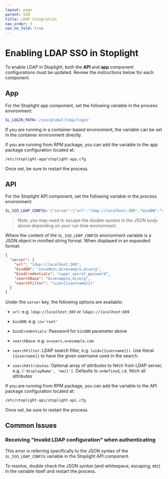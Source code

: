 ```yaml
---
layout: page
parent: SSO
title: LDAP Integration
nav_order: 3
nav_no_fold: true
---
```


# Enabling LDAP SSO in Stoplight

To enable LDAP in Stoplight, _both_ the **API** and **app** component
configurations must be updated. Review the instructions below for each
component.

## App

For the Stoplight app component, set the following variable in the process
environment:

```bash
SL_LOGIN_PATH='/sso/global/ldap/login'
```

If you are running in a container-based environment, the variable can be set in
the container environment directly.

If you are running from RPM package, you can add the variable to the app
package configuration located at:

```bash
/etc/stoplight-app/stoplight-app.cfg
```

Once set, be sure to restart the process.

## API

For the Stoplight API component, set the following variable in the process
environment:

```bash
SL_SSO_LDAP_CONFIG='{"server":{"url":"ldap://localhost:389","bindDN":"cn=admin,dc=example,dc=org","bindCredentials":"machu_pichu","searchBase":"dc=example,dc=org","searchFilter":"(uid={{username}})"}}'
```

> Note, you may need to escape the double-quotes in the JSON body above
> depending on your run time environment.

Where the content of the `SL_SSO_LDAP_CONFIG` environment variable is a JSON
object in minified string format. When displayed in an expanded format:

```json
{
  "server": {
    "url": "ldap://localhost:389",
    "bindDN": "cn=admin,dc=example,dc=org",
    "bindCredentials": "super_secret_password",
    "searchBase": "dc=example,dc=org",
    "searchFilter": "(uid={{username}})"
  }
}
```

Under the `server` key, the following options are available:

- `url`: e.g. `ldap://localhost:389` or `ldaps://localhost:689`

- `bindDN`: e.g. `cn='root'`

- `bindCredentials`: Password for `bindDN` parameter above

- `searchBase`: e.g. `o=users,o=example.com`

- `searchFilter`: LDAP search filter, e.g. `(uid={{username}})`. Use literal
  `{{username}}` to have the given username used in the search.

- `searchAttributes`: Optional array of attributes to fetch from LDAP server,
  e.g. `['displayName', 'mail']`. Defaults to `undefined`, i.e. fetch all
  attributes

If you are running from RPM package, you can add the variable to the API
package configuration located at:

```bash
/etc/stoplight-api/stoplight-api.cfg
```

Once set, be sure to restart the process.

## Common Issues

### Receiving "Invalid LDAP configuration" when authenticating

This error is referring specifically to the JSON syntax of the
`SL_SSO_LDAP_CONFIG` variable in the Stoplight API component.

To resolve, double check the JSON _syntax_ (and whitespace, escaping, etc) in the
variable itself and restart the process.

